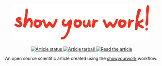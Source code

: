 <p align="center">
<a href="https://github.com/showyourwork/showyourwork">
<img width = "450" src="https://raw.githubusercontent.com/showyourwork/.github/main/images/showyourwork.png" alt="showyourwork"/>
</a>
<br>
<br>
<a href="https://github.com/nstarman/Temperature-Diffusion-Spectral-Distortion-Paper/actions/workflows/build.yml">
<img src="https://github.com/nstarman/Temperature-Diffusion-Spectral-Distortion-Paper/actions/workflows/build.yml/badge.svg?branch=main" alt="Article status"/>
</a>
<a href="https://github.com/nstarman/Temperature-Diffusion-Spectral-Distortion-Paper/raw/main-pdf/arxiv.tar.gz">
<img src="https://img.shields.io/badge/article-tarball-blue.svg?style=flat" alt="Article tarball"/>
</a>
<a href="https://github.com/nstarman/Temperature-Diffusion-Spectral-Distortion-Paper/raw/main-pdf/starkman_etal_2023_diffusion_distortion.pdf">
<img src="https://img.shields.io/badge/article-pdf-blue.svg?style=flat" alt="Read the article"/>
</a>
</p>

An open source scientific article created using the [showyourwork](https://github.com/showyourwork/showyourwork) workflow.
